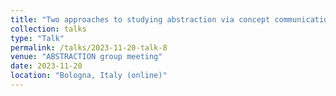 ```yaml
---
title: "Two approaches to studying abstraction via concept communication"
collection: talks
type: "Talk"
permalink: /talks/2023-11-20-talk-8
venue: "ABSTRACTION group meeting"
date: 2023-11-20
location: "Bologna, Italy (online)"
---
```

